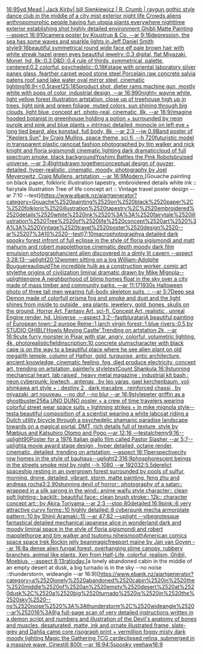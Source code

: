 [16:9](https://www.ebank.nz/aiartgenerator?category=16%3A9)[Syd Mead | Jack Kirby| bill Sienkiewicz | R. Crumb | raygun gothic style dance club in the middle of a city mist exterior night life Crowds aliens anthropomorphic people having fun utopia plants everywhere nighttime exterior establishing shot highly detailed environment Ghibli Matte Painting --aspect 16:9](https://www.ebank.nz/aiartgenerator?category=Syd%2520Mead%2520%7C%2520Jack%2520Kirby%7C%2520bill%2520Sienkiewicz%2520%7C%2520R.%2520Crumb%2520%7C%2520raygun%2520gothic%2520style%2520dance%2520club%2520in%2520the%2520middle%2520of%2520a%2520city%2520mist%2520exterior%2520night%2520life%2520Crowds%2520aliens%2520anthropomorphic%2520people%2520having%2520fun%2520utopia%2520plants%2520everywhere%2520nighttime%2520exterior%2520establishing%2520shot%2520highly%2520detailed%2520environment%2520Ghibli%2520Matte%2520Painting%2520--aspect%252016%3A9)[10](https://www.ebank.nz/aiartgenerator?category=10)[camera poster by Koustrup & Co. --ar 9:16](https://www.ebank.nz/aiartgenerator?category=camera%2520poster%2520by%2520Koustrup%2520%26%2520Co.%2520--ar%25209%3A16)[depression, the sea has some waves and sparkle lights in Jeff Daniel Smith style](https://www.ebank.nz/aiartgenerator?category=depression%2C%2520the%2520sea%2520has%2520some%2520waves%2520and%2520sparkle%2520lights%2520in%2520Jeff%2520Daniel%2520Smith%2520style)[9:16](https://www.ebank.nz/aiartgenerator?category=9%3A16)[beautiful symmetrical round wide face elf pale brown hair with white streak hazel green eyes beautiful jewelry::0.3 digital, flat Miyazaki, Monet, hd, 8k::0.3 D&D::0.4 rule of thirds, symmetrical, palette, centered:0.2 colorful, psychedelic::0.1](https://www.ebank.nz/aiartgenerator?category=beautiful%2520symmetrical%2520round%2520wide%2520face%2520elf%2520pale%2520brown%2520hair%2520with%2520white%2520streak%2520hazel%2520green%2520eyes%2520beautiful%2520jewelry%3A%3A0.3%2520digital%2C%2520flat%2520Miyazaki%2C%2520Monet%2C%2520hd%2C%25208k%3A%3A0.3%2520D%26D%3A%3A0.4%2520rule%2520of%2520thirds%2C%2520symmetrical%2C%2520palette%2C%2520centered%3A0.2%2520colorful%2C%2520psychedelic%3A%3A0.1)[8K](https://www.ebank.nz/aiartgenerator?category=8K)[stage with oriental laboratory silver panes glass ,fearther carpet wood stone steel Porcelain raw concrete salvia patens roof sand lake water oval mirror steel,  cinematic lighting](https://www.ebank.nz/aiartgenerator?category=stage%2520with%2520oriental%2520laboratory%2520silver%2520panes%2520glass%2520%2Cfearther%2520carpet%2520wood%2520stone%2520steel%2520Porcelain%2520raw%2520concrete%2520salvia%2520patens%2520roof%2520sand%2520lake%2520water%2520oval%2520mirror%2520steel%2C%2520%2520cinematic%2520lighting)[](https://www.ebank.nz/aiartgenerator?category=)[](https://www.ebank.nz/aiartgenerator?category=)[16:9](https://www.ebank.nz/aiartgenerator?category=16%3A9)[<<0.5](https://www.ebank.nz/aiartgenerator?category=%3C%3C0.5)[rave](https://www.ebank.nz/aiartgenerator?category=rave)[125:185](https://www.ebank.nz/aiartgenerator?category=125%3A185)[product shot, dieter rams machine gun, mostly white with pops of color, industrial design, --ar 16:9](https://www.ebank.nz/aiartgenerator?category=product%2520shot%2C%2520dieter%2520rams%2520machine%2520gun%2C%2520mostly%2520white%2520with%2520pops%2520of%2520color%2C%2520industrial%2520design%2C%2520--ar%252016%3A9)[90](https://www.ebank.nz/aiartgenerator?category=90)[night](https://www.ebank.nz/aiartgenerator?category=night)[< wayne white, light yellow forest illustration artstation, close up of treehouse high up in trees, light pink and green foliage, muted colors, sun shining through big clouds, light blue, concept art, photo-real, cinematic, 8k, --ar 16:9](https://www.ebank.nz/aiartgenerator?category=%3C%2520wayne%2520white%2C%2520light%2520yellow%2520forest%2520illustration%2520artstation%2C%2520close%2520up%2520of%2520treehouse%2520high%2520up%2520in%2520trees%2C%2520light%2520pink%2520and%2520green%2520foliage%2C%2520muted%2520colors%2C%2520sun%2520shining%2520through%2520big%2520clouds%2C%2520light%2520blue%2C%2520concept%2520art%2C%2520photo-real%2C%2520cinematic%2C%25208k%2C%2520--ar%252016%3A9)[/imagine hooded botanist in greenhouse holding a potion + surrounded by neon purple and pink and blue plants + intrinsic detailed,  monocle on left eye + long tied beard, alex konstad, full body, 8k, --ar 2:3 --iw 0.9](https://www.ebank.nz/aiartgenerator?category=/imagine%2520hooded%2520botanist%2520in%2520greenhouse%2520holding%2520a%2520potion%2520%2B%2520surrounded%2520by%2520neon%2520purple%2520and%2520pink%2520and%2520blue%2520plants%2520%2B%2520intrinsic%2520detailed%2C%2520%2520monocle%2520on%2520left%2520eye%2520%2B%2520long%2520tied%2520beard%2C%2520alex%2520konstad%2C%2520full%2520body%2C%25208k%2C%2520--ar%25202%3A3%2520--iw%25200.9)[Band poster of "Keplers Sun" by Craig Mullins, space theme, sci fi, --h 720](https://www.ebank.nz/aiartgenerator?category=Band%2520poster%2520of%2520%22Keplers%2520Sun%22%2520by%2520Craig%2520Mullins%2C%2520space%2520theme%2C%2520sci%2520fi%2C%2520--h%2520720)[futuristic model in transparent plastic raincoat fashion photographed by tim walker and nick knight and floria sigismondi cinematic lighting dark dramatic](https://www.ebank.nz/aiartgenerator?category=futuristic%2520model%2520in%2520transparent%2520plastic%2520raincoat%2520fashion%2520photographed%2520by%2520tim%2520walker%2520and%2520nick%2520knight%2520and%2520floria%2520sigismondi%2520cinematic%2520lighting%2520dark%2520dramatic)[cloud of full spectrum smoke, black background](https://www.ebank.nz/aiartgenerator?category=cloud%2520of%2520full%2520spectrum%2520smoke%2C%2520black%2520background)[Yoshimi Battles the Pink Robots](https://www.ebank.nz/aiartgenerator?category=Yoshimi%2520Battles%2520the%2520Pink%2520Robots)[bruised universe, —ar 3:4](https://www.ebank.nz/aiartgenerator?category=bruised%2520universe%2C%2520%E2%80%94ar%25203%3A4)[lights](https://www.ebank.nz/aiartgenerator?category=lights)[drawn together](https://www.ebank.nz/aiartgenerator?category=drawn%2520together)[conceptual design of guyzer, detailed, hyper-realistic, cinematic, moody, photography by Joel Meyerowitz, Craig Mullens, artstation, --ar 16:9](https://www.ebank.nz/aiartgenerator?category=conceptual%2520design%2520of%2520guyzer%2C%2520detailed%2C%2520hyper-realistic%2C%2520cinematic%2C%2520moody%2C%2520photography%2520by%2520Joel%2520Meyerowitz%2C%2520Craig%2520Mullens%2C%2520artstation%2C%2520--ar%252016%3A9)[Modern.](https://www.ebank.nz/aiartgenerator?category=Modern.)[Gouache painting on black paper, folkloric illustration tapestry, embroidered details white ink :: fairytale illustration Tree of life concept art :: Vintage travel poster design --ar 7:10 --test](https://www.ebank.nz/aiartgenerator?category=Gouache%2520painting%2520on%2520black%2520paper%2C%2520folkloric%2520illustration%2520tapestry%2C%2520embroidered%2520details%2520white%2520ink%2520%3A%3A%2520fairytale%2520illustration%2520Tree%2520of%2520life%2520concept%2520art%2520%3A%3A%2520Vintage%2520travel%2520poster%2520design%2520--ar%25207%3A10%2520--test)[7:10](https://www.ebank.nz/aiartgenerator?category=7%3A10)[macrophotography](https://www.ebank.nz/aiartgenerator?category=macrophotography)[a detailed dark spooky forest infront of full eclipse in the style of floria sigismondi and matt mahurin and robert mapplethorpe cinematic depth moody dark film emulsion photograph](https://www.ebank.nz/aiartgenerator?category=a%2520detailed%2520dark%2520spooky%2520forest%2520infront%2520of%2520full%2520eclipse%2520in%2520the%2520style%2520of%2520floria%2520sigismondi%2520and%2520matt%2520mahurin%2520and%2520robert%2520mapplethorpe%2520cinematic%2520depth%2520moody%2520dark%2520film%2520emulsion%2520photograph)[ancient alien discovered in a dimly lit cavern --aspect 3:2](https://www.ebank.nz/aiartgenerator?category=ancient%2520alien%2520discovered%2520in%2520a%2520dimly%2520lit%2520cavern%2520--aspect%25203%3A2)[8:13](https://www.ebank.nz/aiartgenerator?category=8%3A13)[--uplight](https://www.ebank.nz/aiartgenerator?category=--uplight)[20:12](https://www.ebank.nz/aiartgenerator?category=20%3A12)[women sitting on a log William-Adolphe Bouguereau](https://www.ebank.nz/aiartgenerator?category=women%2520sitting%2520on%2520a%2520log%2520William-Adolphe%2520Bouguereau)[liquid](https://www.ebank.nz/aiartgenerator?category=liquid)[The incredible hulk as a construction worker, comic art style](https://www.ebank.nz/aiartgenerator?category=The%2520incredible%2520hulk%2520as%2520a%2520construction%2520worker%2C%2520comic%2520art%2520style)[the origins of civilization liminal dramatic drawn by Mike Mignola](https://www.ebank.nz/aiartgenerator?category=the%2520origins%2520of%2520civilization%2520liminal%2520dramatic%2520drawn%2520by%2520Mike%2520Mignola)[--uplight](https://www.ebank.nz/aiartgenerator?category=--uplight)[engine,](https://www.ebank.nz/aiartgenerator?category=engine%2C)[A neighborhood of blimp homes float in the sky over a city made of mass timber and community parks. —ar 11:17](https://www.ebank.nz/aiartgenerator?category=A%2520neighborhood%2520of%2520blimp%2520homes%2520float%2520in%2520the%2520sky%2520over%2520a%2520city%2520made%2520of%2520mass%2520timber%2520and%2520community%2520parks.%2520%E2%80%94ar%252011%3A17)[1930s Halloween photo of three tall men wearing full-body skeleton suits. :: --ar 5:7](https://www.ebank.nz/aiartgenerator?category=1930s%2520Halloween%2520photo%2520of%2520three%2520tall%2520men%2520wearing%2520full-body%2520skeleton%2520suits.%2520%3A%3A%2520--ar%25205%3A7)[Deep sea Demon made of colorfull prisma fog and smoke and dust and the light shines from inside to outside , sea plants, jewelery, gold, bones, skulls on the ground, Horror Art, Fantasy Art, sci-fi, Concept Art, realistic , unreal Engine render, hd, Universe, —aspect 3:2](https://www.ebank.nz/aiartgenerator?category=Deep%2520sea%2520Demon%2520made%2520of%2520colorfull%2520prisma%2520fog%2520and%2520smoke%2520and%2520dust%2520and%2520the%2520light%2520shines%2520from%2520inside%2520to%2520outside%2520%2C%2520sea%2520plants%2C%2520jewelery%2C%2520gold%2C%2520bones%2C%2520skulls%2520on%2520the%2520ground%2C%2520Horror%2520Art%2C%2520Fantasy%2520Art%2C%2520sci-fi%2C%2520Concept%2520Art%2C%2520realistic%2520%2C%2520unreal%2520Engine%2520render%2C%2520hd%2C%2520Universe%2C%2520%E2%80%94aspect%25203%3A2)[--fast](https://www.ebank.nz/aiartgenerator?category=--fast)[blur](https://www.ebank.nz/aiartgenerator?category=blur)[atari](https://www.ebank.nz/aiartgenerator?category=atari)[A beautiful painting of European town::2,europe Reine::1,larch virgin forest::1,blue rivers::0.5,by STUDIO GHIBLI'Howls Moving Castle',Trending on artstation,2k, --ar 16:9](https://www.ebank.nz/aiartgenerator?category=A%2520beautiful%2520painting%2520of%2520European%2520town%3A%3A2%2Ceurope%2520Reine%3A%3A1%2Clarch%2520virgin%2520forest%3A%3A1%2Cblue%2520rivers%3A%3A0.5%2Cby%2520STUDIO%2520GHIBLI%27Howls%2520Moving%2520Castle%27%2CTrending%2520on%2520artstation%2C2k%2C%2520--ar%252016%3A9)[cute furry monster in Pixar with star, angry, colorful, volumetric lighting, 4k, photorealistic](https://www.ebank.nz/aiartgenerator?category=cute%2520furry%2520monster%2520in%2520Pixar%2520with%2520star%2C%2520angry%2C%2520colorful%2C%2520volumetric%2520lighting%2C%25204k%2C%2520photorealistic)[field](https://www.ebank.nz/aiartgenerator?category=field)[inscription:10,](https://www.ebank.nz/aiartgenerator?category=inscription%3A10%2C)[concrete slums](https://www.ebank.nz/aiartgenerator?category=concrete%2520slums)[character with black cape is on the way to a beautiful place where he see alien plant on old megalith temple, column of Hathor, gold, turquoise, antic architecture, ancient knowledge, cinematic feeling, fog, djed produce electricity, concept art, trending on artstation, painterly style](https://www.ebank.nz/aiartgenerator?category=character%2520with%2520black%2520cape%2520is%2520on%2520the%2520way%2520to%2520a%2520beautiful%2520place%2520where%2520he%2520see%2520alien%2520plant%2520on%2520old%2520megalith%2520temple%2C%2520column%2520of%2520Hathor%2C%2520gold%2C%2520turquoise%2C%2520antic%2520architecture%2C%2520ancient%2520knowledge%2C%2520cinematic%2520feeling%2C%2520fog%2C%2520djed%2520produce%2520electricity%2C%2520concept%2520art%2C%2520trending%2520on%2520artstation%2C%2520painterly%2520style)[text](https://www.ebank.nz/aiartgenerator?category=text)[Count Shankula 16:9](https://www.ebank.nz/aiartgenerator?category=Count%2520Shankula%252016%3A9)[stunning mechanical heart, lab raised , heavy metal magazine : industrial kit bash : neon cyberpunk: lowtech , antenas , by leo varas, gael kerchenbaum ,yoji shinkawa art style + : destiny 2 , dark macabre , reinforced chassi , by miyazaki :art nouveau,  --no dof --no blur --ar 16:9](https://www.ebank.nz/aiartgenerator?category=stunning%2520mechanical%2520heart%2C%2520lab%2520raised%2520%2C%2520heavy%2520metal%2520magazine%2520%3A%2520industrial%2520kit%2520bash%2520%3A%2520neon%2520cyberpunk%3A%2520lowtech%2520%2C%2520antenas%2520%2C%2520by%2520leo%2520varas%2C%2520gael%2520kerchenbaum%2520%2Cyoji%2520shinkawa%2520art%2520style%2520%2B%2520%3A%2520destiny%25202%2520%2C%2520dark%2520macabre%2520%2C%2520reinforced%2520chassi%2520%2C%2520by%2520miyazaki%2520%3Aart%2520nouveau%2C%2520%2520--no%2520dof%2520--no%2520blur%2520--ar%252016%3A9)[style](https://www.ebank.nz/aiartgenerator?category=style)[peter griffin as a ghostbuster](https://www.ebank.nz/aiartgenerator?category=peter%2520griffin%2520as%2520a%2520ghostbuster)[256](https://www.ebank.nz/aiartgenerator?category=256)[a UNO DUNO poster + a crew of time travelers wearing colorful street wear space suits + lightning strikes + in mike mignola style](https://www.ebank.nz/aiartgenerator?category=a%2520UNO%2520DUNO%2520poster%2520%2B%2520a%2520crew%2520of%2520time%2520travelers%2520wearing%2520colorful%2520street%2520wear%2520space%2520suits%2520%2B%2520lightning%2520strikes%2520%2B%2520in%2520mike%2520mignola%2520style)[--test](https://www.ebank.nz/aiartgenerator?category=--test)[a beautiful composition of a scientist wearing a white labcoat riding a Dutch utility bicycle through a psychedelic shamanic paradise landscape towards on a magical portal, DMT,  rich details full of texture, style by Mœbius and Katsuhiro Otomo and Pogo —ar 12:16 —test](https://www.ebank.nz/aiartgenerator?category=a%2520beautiful%2520composition%2520of%2520a%2520scientist%2520wearing%2520a%2520white%2520labcoat%2520riding%2520a%2520Dutch%2520utility%2520bicycle%2520through%2520a%2520psychedelic%2520shamanic%2520paradise%2520landscape%2520towards%2520on%2520a%2520magical%2520portal%2C%2520DMT%2C%2520%2520rich%2520details%2520full%2520of%2520texture%2C%2520style%2520by%2520M%C5%93bius%2520and%2520Katsuhiro%2520Otomo%2520and%2520Pogo%2520%E2%80%94ar%252012%3A16%2520%E2%80%94test)[alchemy](https://www.ebank.nz/aiartgenerator?category=alchemy)[9:16](https://www.ebank.nz/aiartgenerator?category=9%3A16)[--uplight](https://www.ebank.nz/aiartgenerator?category=--uplight)[90](https://www.ebank.nz/aiartgenerator?category=90)[Poster for a 1976 Italian giallo film called Pastor Slasher --ar 5:7](https://www.ebank.nz/aiartgenerator?category=Poster%2520for%2520a%25201976%2520Italian%2520giallo%2520film%2520called%2520Pastor%2520Slasher%2520--ar%25205%3A7)[--uplight](https://www.ebank.nz/aiartgenerator?category=--uplight)[a movie award stage design , hyper detailed, octane render, cinematic, detailed, trending on artstation, —aspect 16:11](https://www.ebank.nz/aiartgenerator?category=a%2520movie%2520award%2520stage%2520design%2520%2C%2520hyper%2520detailed%2C%2520octane%2520render%2C%2520cinematic%2C%2520detailed%2C%2520trending%2520on%2520artstation%2C%2520%E2%80%94aspect%252016%3A11)[perspective](https://www.ebank.nz/aiartgenerator?category=perspective)[city row homes in the style of bauhaus](https://www.ebank.nz/aiartgenerator?category=city%2520row%2520homes%2520in%2520the%2520style%2520of%2520bauhaus)[--uplight](https://www.ebank.nz/aiartgenerator?category=--uplight)[2:3](https://www.ebank.nz/aiartgenerator?category=2%3A3)[16:9](https://www.ebank.nz/aiartgenerator?category=16%3A9)[phosphorescent beings in the streets smoke mist by night --h 1080 --w 1920](https://www.ebank.nz/aiartgenerator?category=phosphorescent%2520beings%2520in%2520the%2520streets%2520smoke%2520mist%2520by%2520night%2520--h%25201080%2520--w%25201920)[32:5](https://www.ebank.nz/aiartgenerator?category=32%3A5)[.5](https://www.ebank.nz/aiartgenerator?category=.5)[derelict spaceship resting in an overgrown forest surrounded by pools of sulfur, morning, drone, detailed, vibrant, storm, matte painting, feng zhu and andreas rocha](https://www.ebank.nz/aiartgenerator?category=derelict%2520spaceship%2520resting%2520in%2520an%2520overgrown%2520forest%2520surrounded%2520by%2520pools%2520of%2520sulfur%2C%2520morning%2C%2520drone%2C%2520detailed%2C%2520vibrant%2C%2520storm%2C%2520matte%2520painting%2C%2520feng%2520zhu%2520and%2520andreas%2520rocha)[3:2](https://www.ebank.nz/aiartgenerator?category=3%3A2)[.90](https://www.ebank.nz/aiartgenerator?category=.90)[stunning devil of horror:: photography of a satan:: wrapped in a silk sarong in the wind:: anime waifu style character:: clean soft lighting:: backlit:: beautiful face:: clean brush stroke:: 12k:: character concept art:: by Akira Toriyama --ar 2:3 --stop 80](https://www.ebank.nz/aiartgenerator?category=stunning%2520devil%2520of%2520horror%3A%3A%2520photography%2520of%2520a%2520satan%3A%3A%2520wrapped%2520in%2520a%2520silk%2520sarong%2520in%2520the%2520wind%3A%3A%2520anime%2520waifu%2520style%2520character%3A%3A%2520clean%2520soft%2520lighting%3A%3A%2520backlit%3A%3A%2520beautiful%2520face%3A%3A%2520clean%2520brush%2520stroke%3A%3A%252012k%3A%3A%2520character%2520concept%2520art%3A%3A%2520by%2520Akira%2520Toriyama%2520--ar%25202%3A3%2520--stop%252080)[detailed,](https://www.ebank.nz/aiartgenerator?category=detailed%2C)[16:9](https://www.ebank.nz/aiartgenerator?category=16%3A9)[pink::6 very attractive curvy forms::10 highly detailed::8 cyberpunk mecha armorplate pattern::10 by Shinji Aramaki::15 —ar 47:82 —uplight --vibe](https://www.ebank.nz/aiartgenerator?category=pink%3A%3A6%2520very%2520attractive%2520curvy%2520forms%3A%3A10%2520highly%2520detailed%3A%3A8%2520cyberpunk%2520mecha%2520armorplate%2520pattern%3A%3A10%2520by%2520Shinji%2520Aramaki%3A%3A15%2520%E2%80%94ar%252047%3A82%2520%E2%80%94uplight%2520--vibe)[grotesque fantastical detailed mechanical japanese alice in wonderland dark and moody liminal space in the style of floria sigismondi and robert mapplethorpe and tim walker and tsutomu nihei](https://www.ebank.nz/aiartgenerator?category=grotesque%2520fantastical%2520detailed%2520mechanical%2520japanese%2520alice%2520in%2520wonderland%2520dark%2520and%2520moody%2520liminal%2520space%2520in%2520the%2520style%2520of%2520floria%2520sigismondi%2520and%2520robert%2520mapplethorpe%2520and%2520tim%2520walker%2520and%2520tsutomu%2520nihei)[smooth](https://www.ebank.nz/aiartgenerator?category=smooth)[American comics space  space trek Rockin jelly bean](https://www.ebank.nz/aiartgenerator?category=American%2520comics%2520space%2520%2520space%2520trek%2520Rockin%2520jelly%2520bean)[magic](https://www.ebank.nz/aiartgenerator?category=magic)[freeport maine by Jan van Goyen --ar 16:8](https://www.ebank.nz/aiartgenerator?category=freeport%2520maine%2520by%2520Jan%2520van%2520Goyen%2520--ar%252016%3A8)[a dense alien fungal forest, overhanging slime canopy, rubbery branches, animal like plants, Xen from Half-Life, colorful, realism, Ghibli, Moebius, --aspect 8:13](https://www.ebank.nz/aiartgenerator?category=a%2520dense%2520alien%2520fungal%2520forest%2C%2520overhanging%2520slime%2520canopy%2C%2520rubbery%2520branches%2C%2520animal%2520like%2520plants%2C%2520Xen%2520from%2520Half-Life%2C%2520colorful%2C%2520realism%2C%2520Ghibli%2C%2520Moebius%2C%2520--aspect%25208%3A13)[ratio](https://www.ebank.nz/aiartgenerator?category=ratio)[day.](https://www.ebank.nz/aiartgenerator?category=day.)[a lonely abandoned cabin in the middle of an empty desert at dusk, a big turnado is in the sky --no noise ::thunderstorm, wideangle --ar 16:9](https://www.ebank.nz/aiartgenerator?category=a%2520lonely%2520abandoned%2520cabin%2520in%2520the%2520middle%2520of%2520an%2520empty%2520desert%2520at%2520dusk%2C%2520a%2520big%2520turnado%2520is%2520in%2520the%2520sky%2520--no%2520noise%2520%3A%3Athunderstorm%2C%2520wideangle%2520--ar%252016%3A9)[a full-page scan of very detailed instructions written in a demon script and numbers and illustration of the Devil's anatomy of bones and muscles, desaturated, matte, ink and ornate illustrated frame, slate-grey and Dahlia camp core risograph print + vermillion foggy misty dark moody lighting Magic the Gathering TCG card](https://www.ebank.nz/aiartgenerator?category=a%2520full-page%2520scan%2520of%2520very%2520detailed%2520instructions%2520written%2520in%2520a%2520demon%2520script%2520and%2520numbers%2520and%2520illustration%2520of%2520the%2520Devil%27s%2520anatomy%2520of%2520bones%2520and%2520muscles%2C%2520desaturated%2C%2520matte%2C%2520ink%2520and%2520ornate%2520illustrated%2520frame%2C%2520slate-grey%2520and%2520Dahlia%2520camp%2520core%2520risograph%2520print%2520%2B%2520vermillion%2520foggy%2520misty%2520dark%2520moody%2520lighting%2520Magic%2520the%2520Gathering%2520TCG%2520card)[eclipsed retina, submerged in a massive wave, Cinestill 800t —ar 16:9](https://www.ebank.nz/aiartgenerator?category=eclipsed%2520retina%2C%2520submerged%2520in%2520a%2520massive%2520wave%2C%2520Cinestill%2520800t%2520%E2%80%94ar%252016%3A9)[4:5](https://www.ebank.nz/aiartgenerator?category=4%3A5)[spooky yeehaw](https://www.ebank.nz/aiartgenerator?category=spooky%2520yeehaw)[16:9](https://www.ebank.nz/aiartgenerator?category=16%3A9)